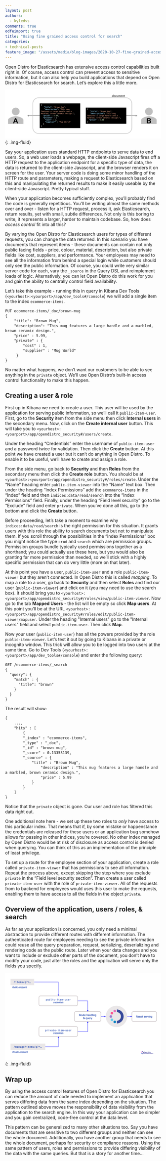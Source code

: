 ```yaml
---
layout: post
authors:
  - kyledvs
comments: true
odfeimport: true
title: "Using fine grained access control for search"
categories:
- technical-posts
feature_image: "/assets/media/blog-images/2020-10-27-fine-grained-access-control-for-search/fgac-fields.png"
---
```


Open Distro for Elasticsearch has extensive access control capabilities built right in. Of course, access control can prevent access to sensitive information, but it can also help you build applications that depend on Open Distro for Elasticsearch for search. Let’s explore this a little more.

![User A and User B access the same document and get different results](/assets/media/blog-images/2020-10-27-fine-grained-access-control-for-search/fgac-fields.png){: .img-fluid}


Say your application uses standard HTTP endpoints to serve data to end users. So, a web user loads a webpage, the client-side Javascript fires off a HTTP request to the application endpoint for a specific type of data, the data is returned to the client-side Javascript, and the browser renders it on screen for the user. Your server code is doing some minor handling of the HTTP route and parameters, making a request to Elasticsearch based on this and manipulating the returned results to make it easily useable by the client-side Javascript. Pretty typical stuff.

When your application becomes sufficiently complex, you’ll probably find the code is generally repetitious. You’ll be writing almost the same methods over and over - listen for a HTTP request, process it, ask Elasticsearch, return results, yet with small, subtle differences. Not only is this boring to write, it represents a larger, harder to maintain codebase. So, how does *access control* fit into all this?

By varying the Open Distro for Elasticsearch users for types of different requests, you can change the data returned. In this scenario you have documents that represent items - these documents can contain not only public facing fields - price, colour, material, description, but also private fields like cost, suppliers, and performance. Your employees may need to see all the information from behind a special login while customers should only see the public information. Of course, you could write very similar server code for each, vary the `_source` in the Query DSL and reimplement loads of logic. Alternatively, you can let Open Distro do this work for you and gain the ability to centrally control field availability.

Let’s take this example - running this in query in Kibana Dev Tools (`<yourhost>:<yourport>/app/dev_tools#/console`) we will add a single item to the index `ecommerce-items`.


```
PUT ecommerce-items/_doc/brown-mug
{
    "title": "Brown Mug",
    "description": "This mug features a large handle and a marbled, brown ceramic design.",
    "price" : 5.99,
    "private" : {
        "cost" : 1,
        "supplier" : "Mug World"
     }
}
```


No matter what happens, we don’t want our customers to be able to see anything in the `private` object. We’ll use Open Distro’s built-in access control functionality to make this happen.

## Creating a user & role

First up in Kibana we need to create a user. This user will be used by the application for serving public information, so we’ll call it `public-item-user`. First, go to the **Security** item from the side menu then click **Internal users** in the secondary menu. Now, click on the **Create internal user** button. This will take you to `<yourhost>:<yourport>/app/opendistro_security#/users/create`.

Under the heading “Credentials” enter the username of `public-item-user` and a password twice for validation. Then click the **Create** button. At this point we have created a user but it can’t do anything in Open Distro. To enable it to be useful, we’ll have to create and assign a role.

From the side menu, go back to **Security** and then **Roles** from the secondary menu then click the **Create role** button. You should be at `<yourhost>:<yourport>/app/opendistro_security#/roles/create`. Under the “Name” heading enter `public-item-viewer` into the “Name” text box. Then under the heading “Index Permissions” add the `ecommerce-items` in the “Index” field and then `indices:data/read/search` into the “Index Permissions” field. Finally, under the heading “Field level security” go to the “Exclude” field and enter `private`. When you’ve done all this, go to the bottom and click the **Create** button.

Before proceeding, let’s take a moment to examine why `indices:data/read/search` is the right permission for this situation. It grants users with this role the ability to search documents but not to manipulate them. If you scroll through the possibilities in the “Index Permissions” box you might notice the type `crud` and `search` which are permission groups. Permission groups bundle typically used permissions together as a shorthand; you could actually use these here, but you would also be granting far more permission than needed, so we’ll stick with a highly specific permission that can do very little (more on that later).

At this point you have a user, `public-item-user` and a role `public-item-viewer` but they aren’t connected. In Open Distro this is called *mapping*. To map a role to a user, go back to **Security** and then select **Roles** and find our user (`public-item-viewer`) and click on it (you may need to use the search box). It should bring you to `<yourhost>:<yourport>/app/opendistro_security#/roles/view/public-item-viewer`.  Now go to the tab **Mapped Users** - the list will be empty so click **Map users**. At this point you’ll be at the URL `<yourhost>:<yourport>/app/opendistro_security#/roles/edit/public-item-viewer/mapuser`.  Under the heading "Internal users" go to the "Internal users" field and select `public-item-user`. Then click **Map**.

Now your user (`public-item-user`) has all the powers provided by the role `public-item-viewer`. Let’s test it out by going to Kibana in a private or incognito window. This trick will allow you to be logged into two users at the same time. Go to Dev Tools (`<yourhost>:<yourport>/app/dev_tools#/console`) and enter the following query:

```
GET /ecommerce-items/_search
{
  "query": {
    "match" : {
      "title": "brown"
    }
  }
}
```

The result will show:

```
{
    ...,
    "hits" : [
        {
        "_index" : "ecommerce-items",
        "_type" : "_doc",
        "_id" : "brown-mug",
        "_score" : 0.13353139,
        "_source" : {
            "title" : "Brown Mug",
                "description" : "This mug features a large handle and a marbled, brown ceramic design.",
                "price" : 5.99
            }
        }
    ]
}
```

Notice that the `private` object is gone. Our user and role has filtered this data right out.

One additional note here - we set up these two roles to *only* have access to this particular index. That means that if,  by some mistake or happenstance the credentials are released for these users or an application bug somehow allows for passing in other indices, you’re covered. No other index managed by Open Distro would be at risk of disclosure as access control is denied when querying. You can think of this as an implementation of the principle of least privilege.

To set up a route for the employee section of your application, create a role called `private-item-viewer`  that has permissions to see all information. Repeat the process above, except skipping the step where you exclude `private` in the “Field level security section”. Then create a user called `private-item-user` with the role of `private-item-viewer`. All of the requests from to backend for employees would uses this user to make the requests, enabling them to have access to all the fields in the object `private`.

## Overview of the application, users / roles, & search

As far as your application is concerned, you only need a minimal abstraction to provide different routes with different information. The authenticated route for employees needing to see the private information could reuse all the query preparation, request, serializing, deserializing and rendering code as the public route. Later when your data changes and you want to include or exclude other parts of the document, you don’t have to modify your code, just alter the roles and the application will serve only the fields you specify.

![Diagram showing credentials and data flow](/assets/media/blog-images/2020-10-27-fine-grained-access-control-for-search/credentials-diagram.png){: .img-fluid}

## Wrap up

By using the access control features of Open Distro for Elasticsearch you can reduce the amount of code needed to implement an application that serves differing data from the same index depending on the situation. The pattern outlined above moves the responsibility of data visibility from the application to the search engine. In this way your application can be simpler and you gain centralized, code-free control at the data level. 

This pattern can be generalized to many other situations too. Say you have documents that are sensitive to two different groups and neither can see the whole document. Additionally, you have another group that needs to see the whole document, perhaps for security or compliance reasons. Using the same pattern of users, roles and permissions to provide differing visibility of the data with the same queries. But that is a story for another time...